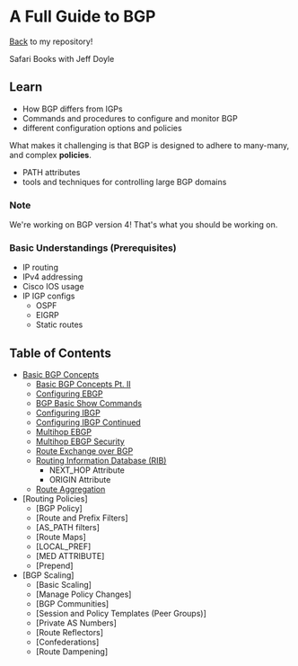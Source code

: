 # A Full Guide to BGP

[Back](../../README.md) to my repository!


Safari Books with Jeff Doyle

## Learn

* How BGP differs from IGPs
* Commands and procedures to configure and monitor BGP
* different configuration options and policies

What makes it challenging is that BGP is designed to adhere to many-many, and complex __policies__.

* PATH attributes
* tools and techniques for controlling large BGP domains

### Note

We're working on BGP version 4! That's what you should be working on.

### Basic Understandings (Prerequisites)

* IP routing
* IPv4 addressing
* Cisco IOS usage
* IP IGP configs
    + OSPF
    + EIGRP
    + Static routes

## Table of Contents

* [Basic BGP Concepts](./MOD1/1.1.md)
    + [Basic BGP Concepts Pt. II](./MOD1/1.2.md)
    + [Configuring EBGP](./MOD1/2.1.md)
    + [BGP Basic Show Commands](./MOD1/2.1.md)
    + [Configuring IBGP](./MOD1/3.1.md)
    + [Configuring IBGP Continued](./MOD1/3.2.md)
    + [Multihop EBGP](./MOD1/4.1.md)
    + [Multihop EBGP Security](./MOD1/4.2.md)
    + [Route Exchange over BGP](./MOD1/5.1.md)
    + [Routing Information Database (RIB)](./MOD1/5.2.md)
        - NEXT_HOP Attribute
        - ORIGIN Attribute
    + [Route Aggregation](./MOD1/6.1.md)
* [Routing Policies]
    + [BGP Policy]
    + [Route and Prefix Filters]
    + [AS_PATH filters]
    + [Route Maps]
    + [LOCAL_PREF]
    + [MED ATTRIBUTE]
    + [Prepend]
* [BGP Scaling]
    + [Basic Scaling]
    + [Manage Policy Changes]
    + [BGP Communities]
    + [Session and Policy Templates (Peer Groups)]
    + [Private AS Numbers]
    + [Route Reflectors]
    + [Confederations]
    + [Route Dampening]

